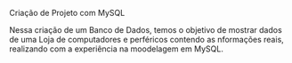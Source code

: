 Criação de Projeto com MySQL

Nessa criação de um Banco de Dados, temos o objetivo de mostrar dados de uma Loja de computadores e perféricos contendo as nformações reais, realizando com a experiência na moodelagem em MySQL.
